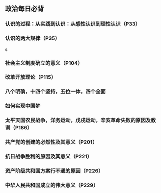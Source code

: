 ## 政治每日必背







### 认识的过程：从实践到认识：从感性认识到理性认识（P33）







### 认识的两大规律（P35）



s

### 社会主义制度确立的意义（P104）





### 改革开放理论（P115）





### 八个明确，十四个坚持，五位一体，四个全面



### 如何实现中国梦



### 太平天国农民战争，洋务运动，戊戌运动，辛亥革命失败的原因及教训（P186）



### 共产党的创建的必然性及其意义（P201）



### 抗日战争胜利的原因及其意义（P221）



### 资产阶级共和国方案行不通的原因（P226）



### 中华人民共和国成立的伟大意义（P229）





